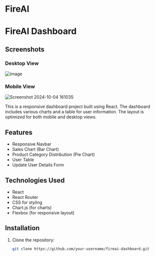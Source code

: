 # FireAI
 
# FireAI Dashboard
## Screenshots

### Desktop View
![image](https://github.com/user-attachments/assets/f7786e3c-c0bc-4475-a694-39199a1783c7)
### Mobile View
![Screenshot 2024-10-04 161035](https://github.com/user-attachments/assets/879f30c7-391c-40d8-bd78-84f4154cb50b)


This is a responsive dashboard project built using React. The dashboard includes various charts and a table for user information. The layout is optimized for both mobile and desktop views.

## Features

- Responsive Navbar
- Sales Chart (Bar Chart)
- Product Category Distribution (Pie Chart)
- User Table
- Update User Details Form

## Technologies Used

- React
- React Router
- CSS for styling
- Chart.js (for charts)
- Flexbox (for responsive layout)

## Installation

1. Clone the repository:

   ```bash
   git clone https://github.com/your-username/fireai-dashboard.git
